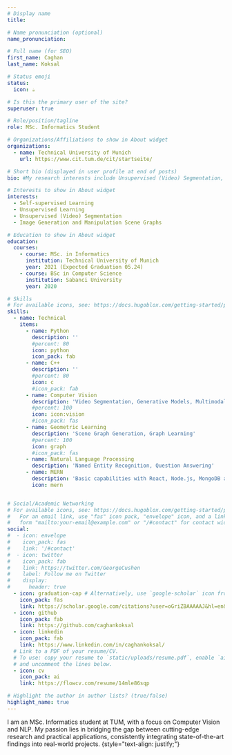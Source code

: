 ```yaml
---
# Display name
title: 

# Name pronunciation (optional)
name_pronunciation: 

# Full name (for SEO)
first_name: Caghan
last_name: Koksal

# Status emoji
status:
  icon: ☕️

# Is this the primary user of the site?
superuser: true

# Role/position/tagline
role: MSc. Informatics Student 

# Organizations/Affiliations to show in About widget
organizations:
  - name: Technical University of Munich
    url: https://www.cit.tum.de/cit/startseite/

# Short bio (displayed in user profile at end of posts)
bio: #My research interests include Unsupervised (Video) Segmentation, Scene Graph Generation and Manipulation,

# Interests to show in About widget
interests:
  - Self-supervised Learning
  - Unsupervised Learning
  - Unsupervised (Video) Segmentation
  - Image Generation and Manipulation Scene Graphs

# Education to show in About widget
education:
  courses:
    - course: MSc. in Informatics
      institution: Technical University of Munich
      year: 2021 (Expected Graduation 05.24)
    - course: BSc in Computer Science
      institution: Sabanci University
      year: 2020

# Skills
# For available icons, see: https://docs.hugoblox.com/getting-started/page-builder/#icons
skills:
  - name: Technical
    items:
      - name: Python
        description: ''
        #percent: 80
        icon: python
        icon_pack: fab
      - name: C++
        description: ''
        #percent: 80
        icon: c
        #icon_pack: fab
      - name: Computer Vision
        description: 'Video Segmentation, Generative Models, Multimodal Learning'
        #percent: 100
        icon: icon:vision
        #icon_pack: fas
      - name: Geometric Learning
        description: 'Scene Graph Generation, Graph Learning'
        #percent: 100
        icon: graph
        #icon_pack: fas
      - name: Natural Language Processing
        description: 'Named Entity Recognition, Question Answering'
      - name: MERN
        description: 'Basic capabilities with React, Node.js, MongoDB and Redux'
        icon: mern 


# Social/Academic Networking
# For available icons, see: https://docs.hugoblox.com/getting-started/page-builder/#icons
#   For an email link, use "fas" icon pack, "envelope" icon, and a link in the
#   form "mailto:your-email@example.com" or "/#contact" for contact widget.
social:
#  - icon: envelope
#    icon_pack: fas
#    link: '/#contact'
#  - icon: twitter
#    icon_pack: fab
#    link: https://twitter.com/GeorgeCushen
#    label: Follow me on Twitter
#    display:
#      header: true
  - icon: graduation-cap # Alternatively, use `google-scholar` icon from `ai` icon pack
    icon_pack: fas
    link: https://scholar.google.com/citations?user=oGriZBAAAAAJ&hl=en&authuser=1
  - icon: github
    icon_pack: fab
    link: https://github.com/caghankoksal
  - icon: linkedin
    icon_pack: fab
    link: https://www.linkedin.com/in/caghankoksal/
  # Link to a PDF of your resume/CV.
  # To use: copy your resume to `static/uploads/resume.pdf`, enable `ai` icons in `params.yaml`,
  # and uncomment the lines below.
  - icon: cv
    icon_pack: ai
    link: https://flowcv.com/resume/14mle86sqp

# Highlight the author in author lists? (true/false)
highlight_name: true
---
```


I am an MSc. Informatics student at TUM, with a focus on Computer Vision and NLP.
My passion lies in bridging the gap between cutting-edge research and practical applications, consistently integrating state-of-the-art findings into real-world projects.
{style="text-align: justify;"}
